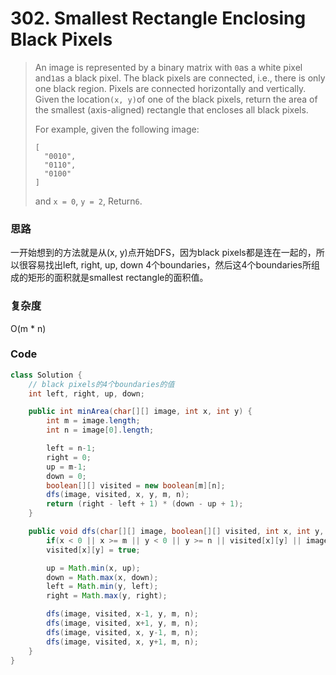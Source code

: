 # 302. Smallest Rectangle Enclosing Black Pixels

> An image is represented by a binary matrix with `0`as a white pixel and`1`as a black pixel. The black pixels are connected, i.e., there is only one black region. Pixels are connected horizontally and vertically. Given the location`(x, y)`of one of the black pixels, return the area of the smallest \(axis-aligned\) rectangle that encloses all black pixels.
>
> For example, given the following image:
>
> ```
> [
>   "0010",
>   "0110",
>   "0100"
> ]
> ```
>
> and `x = 0`, `y = 2`,  Return`6`.

### 思路

一开始想到的方法就是从\(x, y\)点开始DFS，因为black pixels都是连在一起的，所以很容易找出left, right, up, down 4个boundaries，然后这4个boundaries所组成的矩形的面积就是smallest rectangle的面积值。

### 复杂度

O\(m \* n\)

### Code

```java
class Solution {
    // black pixels的4个boundaries的值
    int left, right, up, down;

    public int minArea(char[][] image, int x, int y) {
        int m = image.length;
        int n = image[0].length;

        left = n-1;
        right = 0;
        up = m-1;
        down = 0;
        boolean[][] visited = new boolean[m][n];
        dfs(image, visited, x, y, m, n);
        return (right - left + 1) * (down - up + 1);
    }

    public void dfs(char[][] image, boolean[][] visited, int x, int y, int m, int n) {
        if(x < 0 || x >= m || y < 0 || y >= n || visited[x][y] || image[x][y] == '0') return;
        visited[x][y] = true;

        up = Math.min(x, up);
        down = Math.max(x, down);
        left = Math.min(y, left);
        right = Math.max(y, right);

        dfs(image, visited, x-1, y, m, n);
        dfs(image, visited, x+1, y, m, n);
        dfs(image, visited, x, y-1, m, n);
        dfs(image, visited, x, y+1, m, n);
    }
}
```





